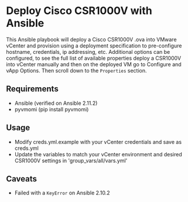 # Deploy Cisco CSR1000V with Ansible
This Ansible playbook will deploy a Cisco CSR1000V .ova into VMware vCenter and provision using a deployment specification to pre-configure hostname, credentials, ip addressing, etc.  Additional options can be configured, to see the full list of available properties deploy a CSR1000V into vCenter manually and then on the deployed VM go to Configure and vApp Options.  Then scroll down to the `Properties` section.

## Requirements
- Ansible (verified on Ansible 2.11.2)
- pyvmomi (pip install pyvmomi)

## Usage
- Modify creds.yml.example with your vCenter credentials and save as creds.yml
- Update the variables to match your vCenter environment and desired CSR1000V settings in 'group_vars/all/vars.yml'

## Caveats
- Failed with a `KeyError` on Ansible 2.10.2

